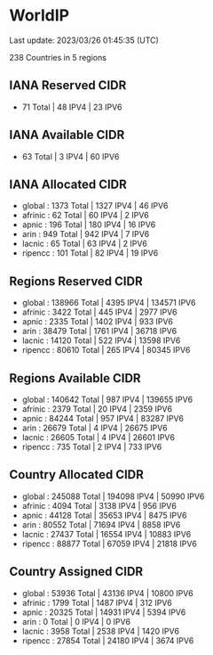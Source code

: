 # WorldIP

Last update: 2023/03/26 01:45:35 (UTC)

238 Countries in 5 regions

## IANA Reserved CIDR

- 71 Total | 48 IPV4 | 23 IPV6

## IANA Available CIDR

- 63 Total | 3 IPV4 | 60 IPV6

## IANA Allocated CIDR

- global : 1373 Total | 1327 IPV4 | 46 IPV6
- afrinic : 62 Total | 60 IPV4 | 2 IPV6
- apnic : 196 Total | 180 IPV4 | 16 IPV6
- arin : 949 Total | 942 IPV4 | 7 IPV6
- lacnic : 65 Total | 63 IPV4 | 2 IPV6
- ripencc : 101 Total | 82 IPV4 | 19 IPV6

## Regions Reserved CIDR

- global : 138966 Total | 4395 IPV4 | 134571 IPV6
- afrinic : 3422 Total | 445 IPV4 | 2977 IPV6
- apnic : 2335 Total | 1402 IPV4 | 933 IPV6
- arin : 38479 Total | 1761 IPV4 | 36718 IPV6
- lacnic : 14120 Total | 522 IPV4 | 13598 IPV6
- ripencc : 80610 Total | 265 IPV4 | 80345 IPV6

## Regions Available CIDR

- global : 140642 Total | 987 IPV4 | 139655 IPV6
- afrinic : 2379 Total | 20 IPV4 | 2359 IPV6
- apnic : 84244 Total | 957 IPV4 | 83287 IPV6
- arin : 26679 Total | 4 IPV4 | 26675 IPV6
- lacnic : 26605 Total | 4 IPV4 | 26601 IPV6
- ripencc : 735 Total | 2 IPV4 | 733 IPV6

## Country Allocated CIDR

- global : 245088 Total | 194098 IPV4 | 50990 IPV6
- afrinic : 4094 Total | 3138 IPV4 | 956 IPV6
- apnic : 44128 Total | 35653 IPV4 | 8475 IPV6
- arin : 80552 Total | 71694 IPV4 | 8858 IPV6
- lacnic : 27437 Total | 16554 IPV4 | 10883 IPV6
- ripencc : 88877 Total | 67059 IPV4 | 21818 IPV6

## Country Assigned CIDR

- global : 53936 Total | 43136 IPV4 | 10800 IPV6
- afrinic : 1799 Total | 1487 IPV4 | 312 IPV6
- apnic : 20325 Total | 14931 IPV4 | 5394 IPV6
- arin : 0 Total | 0 IPV4 | 0 IPV6
- lacnic : 3958 Total | 2538 IPV4 | 1420 IPV6
- ripencc : 27854 Total | 24180 IPV4 | 3674 IPV6
